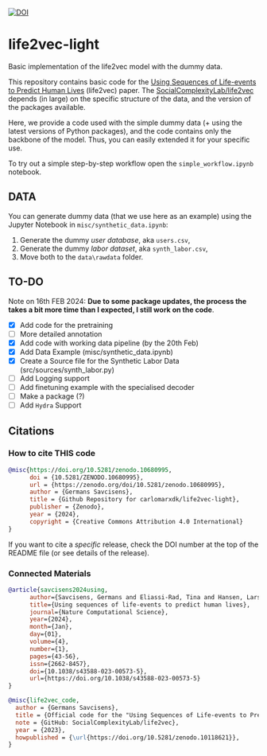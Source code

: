 [![DOI](https://zenodo.org/badge/747774269.svg)](https://zenodo.org/doi/10.5281/zenodo.10680995)

# life2vec-light
Basic implementation of the life2vec model with the dummy data. 

This repository contains basic code for the [Using Sequences of Life-events to Predict Human Lives](https://www.nature.com/articles/s43588-023-00573-5) (life2vec) paper. The [SocialComplexityLab/life2vec](https://github.com/SocialComplexityLab/life2vec) depends (in large) on the specific structure of the data, and the version of the packages available.

Here, we provide a code used with the simple dummy data (+ using the latest versions of Python packages), and the code contains only the backbone of the model.
Thus, you can easily extended it for your specific use. 

To try out a simple step-by-step workflow open the `simple_workflow.ipynb` notebook.


## DATA

You can generate dummy data (that we use here as an example) using the Jupyter Notebook in `misc/synthetic_data.ipynb`:
1. Generate the dummy *user database*, aka `users.csv`,
2. Generate the dummy *labor dataset*, aka `synth_labor.csv`,
3. Move both to the `data\rawdata` folder.

## TO-DO

Note on 16th FEB 2024: **Due to some package updates, the process the takes a bit more time than I expected, I still work on the code**. 
- [x] Add code for the pretraining 
- [ ] More detailed annotation
- [x] Add code with working data pipeline (by the 20th Feb)
- [x] Add Data Example (misc/synthetic_data.ipynb)
- [x] Create a Source file for the Synthetic Labor Data (src/sources/synth_labor.py)
- [ ] Add Logging support
- [ ] Add finetuning example with the specialised decoder
- [ ] Make a package (?)
- [ ] Add `Hydra` Support

## Citations
### How to cite THIS code
```bibtex
@misc{https://doi.org/10.5281/zenodo.10680995,
      doi = {10.5281/ZENODO.10680995},
      url = {https://zenodo.org/doi/10.5281/zenodo.10680995},
      author = {Germans Savcisens},
      title = {Github Repository for carlomarxdk/life2vec-light},
      publisher = {Zenodo},
      year = {2024},
      copyright = {Creative Commons Attribution 4.0 International}
}
```
If you want to cite a *specific* release, check the DOI number at the top of the README file (or see details of the release).

### Connected Materials
```bibtex
@article{savcisens2024using,
      author={Savcisens, Germans and Eliassi-Rad, Tina and Hansen, Lars Kai and Mortensen, Laust Hvas and Lilleholt, Lau and Rogers, Anna and Zettler, Ingo and Lehmann, Sune},
      title={Using sequences of life-events to predict human lives},
      journal={Nature Computational Science},
      year={2024},
      month={Jan},
      day={01},
      volume={4},
      number={1},
      pages={43-56},
      issn={2662-8457},
      doi={10.1038/s43588-023-00573-5},
      url={https://doi.org/10.1038/s43588-023-00573-5}
}
```

```bibtex
@misc{life2vec_code,
  author = {Germans Savcisens},
  title = {Official code for the "Using Sequences of Life-events to Predict Human Lives" paper},
  note = {GitHub: SocialComplexityLab/life2vec},
  year = {2023},
  howpublished = {\url{https://doi.org/10.5281/zenodo.10118621}},
}
```
